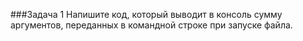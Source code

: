 ﻿###Задача 1 
Напишите код, который выводит в консоль сумму аргументов, переданных в командной строке при запуске файла.